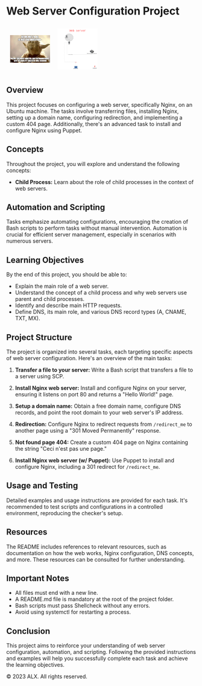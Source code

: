 # Web Server Configuration Project

<div style="display: flex; flex-wrap: wrap; justify-content: space-between; width: 50%;  align-items: center;">

  <div style="flex: 1; padding: 10px;">
    <img src="img.jpg" alt="Header Image 1" style="max-width: 100%; height: auto;">
  </div>

  <div style="flex: 1; padding: 10px;">
    <img src="img2.png" alt="Header Image 2" style="max-width: 100%; height: auto;">
  </div>

</div>


## Overview

This project focuses on configuring a web server, specifically Nginx, on an Ubuntu machine. The tasks involve transferring files, installing Nginx, setting up a domain name, configuring redirection, and implementing a custom 404 page. Additionally, there's an advanced task to install and configure Nginx using Puppet.

## Concepts

Throughout the project, you will explore and understand the following concepts:

- **Child Process:** Learn about the role of child processes in the context of web servers.

## Automation and Scripting

Tasks emphasize automating configurations, encouraging the creation of Bash scripts to perform tasks without manual intervention. Automation is crucial for efficient server management, especially in scenarios with numerous servers.

## Learning Objectives

By the end of this project, you should be able to:

- Explain the main role of a web server.
- Understand the concept of a child process and why web servers use parent and child processes.
- Identify and describe main HTTP requests.
- Define DNS, its main role, and various DNS record types (A, CNAME, TXT, MX).

## Project Structure

The project is organized into several tasks, each targeting specific aspects of web server configuration. Here's an overview of the main tasks:

1. **Transfer a file to your server:** Write a Bash script that transfers a file to a server using SCP.

2. **Install Nginx web server:** Install and configure Nginx on your server, ensuring it listens on port 80 and returns a "Hello World!" page.

3. **Setup a domain name:** Obtain a free domain name, configure DNS records, and point the root domain to your web server's IP address.

4. **Redirection:** Configure Nginx to redirect requests from `/redirect_me` to another page using a "301 Moved Permanently" response.

5. **Not found page 404:** Create a custom 404 page on Nginx containing the string "Ceci n'est pas une page."

6. **Install Nginx web server (w/ Puppet):** Use Puppet to install and configure Nginx, including a 301 redirect for `/redirect_me`.

## Usage and Testing

Detailed examples and usage instructions are provided for each task. It's recommended to test scripts and configurations in a controlled environment, reproducing the checker's setup.

## Resources

The README includes references to relevant resources, such as documentation on how the web works, Nginx configuration, DNS concepts, and more. These resources can be consulted for further understanding.

## Important Notes

- All files must end with a new line.
- A README.md file is mandatory at the root of the project folder.
- Bash scripts must pass Shellcheck without any errors.
- Avoid using systemctl for restarting a process.

## Conclusion

This project aims to reinforce your understanding of web server configuration, automation, and scripting. Following the provided instructions and examples will help you successfully complete each task and achieve the learning objectives.

© 2023 ALX. All rights reserved.
